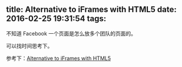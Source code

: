 title: Alternative to iFrames with HTML5
date: 2016-02-25 19:31:54
tags:
---

不知道 Facebook 一个页面是怎么放多个团队的页面的。

可以找时间思考下。

参考下：[Alternative to iFrames with HTML5](http://stackoverflow.com/questions/8702704/alternative-to-iframes-with-html5)